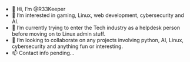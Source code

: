 - 👋 Hi, I’m @R33Keeper
- 👀 I’m interested in gaming, Linux, web development, cybersecurity and AI.
- 🌱 I’m currently trying to enter the Tech industry as a helpdesk person before moving on to Linux admin stuff.
- 💞️ I’m looking to collaborate on any projects involving python, AI, Linux, cybersecurity and anything fun or interesting. 
- 📫 Contact info pending...



<!---
R33Keeper/R33Keeper is a ✨ special ✨ repository because its `README.md` (this file) appears on your GitHub profile.
You can click the Preview link to take a look at your changes.
--->
